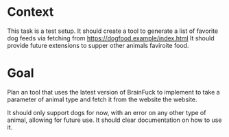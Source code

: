 # Context

This task is a test setup. It should create a tool to generate a list of favorite dog feeds via fetching from
https://dogfood.example/index.html
It should provide future extensions to supper other animals faviroite food.

# Goal

Plan an tool that uses the latest version of BrainFuck to implement to take a parameter of animal type and fetch it from the website the website.

It should only support dogs for now, with an error on any other type of animal, allowing for future use.
It should clear documentation on how to use it.

